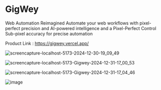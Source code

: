 # GigWey
Web Automation Reimagined Automate your web workflows with pixel-perfect precision and AI-powered intelligence and a Pixel-Perfect Control Sub-pixel accuracy for precise automation


Product Link : https://gigwey.vercel.app/

![screencapture-localhost-5173-2024-12-30-19_09_49](https://github.com/user-attachments/assets/fcdbcf75-afea-434b-8d11-0943e52bf520)

![screencapture-localhost-5173-Gigwey-2024-12-31-17_00_53](https://github.com/user-attachments/assets/b10b1cfb-ee24-4f36-b3e6-28501b771148)

![screencapture-localhost-5173-Gigwey-2024-12-31-17_04_46](https://github.com/user-attachments/assets/10a3bd96-b648-4387-936c-5643610aec6e)


![image](https://github.com/user-attachments/assets/6f70d3d7-3182-41d4-883a-32ec1e8a2845)

